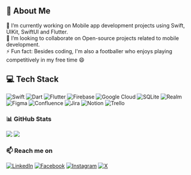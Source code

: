## 💫 About Me
🔭 I’m currently working on Mobile app development projects using Swift, UIKit, SwiftUI and Flutter.<br>👯 I’m looking to collaborate on Open-source projects related to mobile development.<br>⚡ Fun fact: Besides coding, I'm also a footballer who enjoys playing competitively in my free time 😄


## 💻 Tech Stack
![Swift](https://img.shields.io/badge/swift-F54A2A?style=for-the-badge&logo=swift&logoColor=white) ![Dart](https://img.shields.io/badge/dart-%230175C2.svg?style=for-the-badge&logo=dart&logoColor=white) ![Flutter](https://img.shields.io/badge/Flutter-%2302569B.svg?style=for-the-badge&logo=Flutter&logoColor=white) ![Firebase](https://img.shields.io/badge/firebase-%23039BE5.svg?style=for-the-badge&logo=firebase) ![Google Cloud](https://img.shields.io/badge/GoogleCloud-%234285F4.svg?style=for-the-badge&logo=google-cloud&logoColor=white) ![SQLite](https://img.shields.io/badge/sqlite-%2307405e.svg?style=for-the-badge&logo=sqlite&logoColor=white) ![Realm](https://img.shields.io/badge/Realm-39477F?style=for-the-badge&logo=realm&logoColor=white) ![Figma](https://img.shields.io/badge/figma-%23F24E1E.svg?style=for-the-badge&logo=figma&logoColor=white) ![Confluence](https://img.shields.io/badge/confluence-%23172BF4.svg?style=for-the-badge&logo=confluence&logoColor=white) ![Jira](https://img.shields.io/badge/jira-%230A0FFF.svg?style=for-the-badge&logo=jira&logoColor=white) ![Notion](https://img.shields.io/badge/Notion-%23000000.svg?style=for-the-badge&logo=notion&logoColor=white) ![Trello](https://img.shields.io/badge/Trello-%23026AA7.svg?style=for-the-badge&logo=Trello&logoColor=white) 


### 📊 GitHub Stats
![](https://github-readme-stats.vercel.app/api?username=soemintheinsmt6&theme=chartreuse-dark&hide_border=true&include_all_commits=true&count_private=true)
![](https://github-readme-streak-stats.herokuapp.com/?user=soemintheinsmt6&theme=chartreuse-dark&hide_border=true)<br/>

### 📫 Reach me on
[![LinkedIn](https://img.shields.io/badge/LinkedIn-%230077B5.svg?logo=linkedin&logoColor=white)](https://linkedin.com/in/soemin-thein) [![Facebook](https://img.shields.io/badge/Facebook-%231877F2.svg?logo=Facebook&logoColor=white)](https://facebook.com/soemin.thein.16696) [![Instagram](https://img.shields.io/badge/Instagram-%23E4405F.svg?logo=Instagram&logoColor=white)](https://instagram.com/soemin_thein) [![X](https://img.shields.io/badge/X-black.svg?logo=X&logoColor=white)](https://x.com/soeminthein_) 
